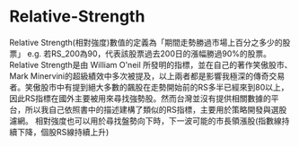 # Relative-Strength
Relative Strength(相對強度)數值的定義為「期間走勢勝過市場上百分之多少的股票」 e.g. 若RS_200為90，代表該股票過去200日的漲幅勝過90%的股票。
Relative Strength是由 William O'neil 所發明的指標，並在自己的著作笑傲股市、Mark Minervini的超級績效中多次被提及，以上兩者都是影響我極深的傳奇交易者。笑傲股市中有提到絕大多數的飆股在走勢開始前的RS多半已經來到80以上，因此RS指標在國外主要被用來尋找強勢股。然而台灣並沒有提供相關數據的平台，所以我自己依照書中的描述建構了類似的RS指標，主要用於策略開發與選股濾網。
相對強度也可以用於尋找盤勢向下時，下一波可能的市長領漲股(指數線持續下降，個股RS線持續上升)
